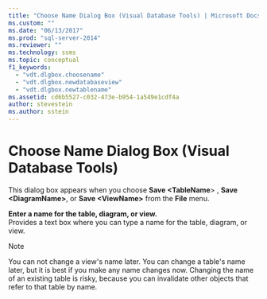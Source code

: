 ```yaml
---
title: "Choose Name Dialog Box (Visual Database Tools) | Microsoft Docs"
ms.custom: ""
ms.date: "06/13/2017"
ms.prod: "sql-server-2014"
ms.reviewer: ""
ms.technology: ssms
ms.topic: conceptual
f1_keywords: 
  - "vdt.dlgbox.choosename"
  - "vdt.dlgbox.newdatabaseview"
  - "vdt.dlgbox.newtablename"
ms.assetid: cd6b5527-c032-473e-b954-1a549e1cdf4a
author: stevestein
ms.author: sstein
---
```

# Choose Name Dialog Box (Visual Database Tools)
  This dialog box appears when you choose **Save \<TableName**> , **Save \<DiagramName>**, or **Save \<ViewName>** from the **File** menu.  
  
 **Enter a name for the table, diagram, or view.**  
 Provides a text box where you can type a name for the table, diagram, or view.  
  
> [!NOTE]  
>  You can not change a view's name later. You can change a table's name later, but it is best if you make any name changes now. Changing the name of an existing table is risky, because you can invalidate other objects that refer to that table by name.  
  
  

